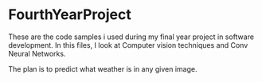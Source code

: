 # FourthYearProject
These are the code samples i used during my final year project in software development.
In this files, I look at Computer vision techniques and Conv Neural Networks.

The plan is to predict what weather is in any given image.
